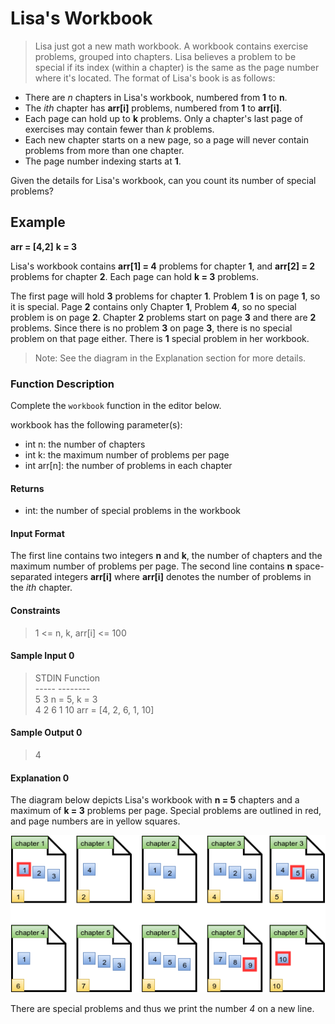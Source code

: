 # Lisa's Workbook

> Lisa just got a new math workbook. A workbook contains exercise problems, grouped into chapters. Lisa believes a problem to be special if its index (within a chapter) is the same as the page number where it's located. The format of Lisa's book is as follows:

- There are *n* chapters in Lisa's workbook, numbered from **1** to **n**.
- The *ith* chapter has **arr[i]**  problems, numbered from **1** to **arr[i]**.
- Each page can hold up to **k** problems. Only a chapter's last page of 
  exercises may contain fewer than *k* problems.
- Each new chapter starts on a new page, so a page will never contain problems from more than one chapter.
- The page number indexing starts at **1**.

Given the details for Lisa's workbook, can you count its number of special problems?


## **Example**

**arr = [4,2]**
**k = 3**

Lisa's workbook contains **arr[1] = 4**  problems for chapter **1**, and **arr[2] = 2** problems for chapter **2**. Each page can hold **k = 3** problems.

The first page will hold **3** problems for chapter **1**. Problem **1** is on page **1**, so it is special. Page **2** contains only Chapter **1**, Problem **4**, so no special problem is on page **2**. Chapter **2** problems start on page **3** and there are **2** problems. Since there is no problem **3** on page **3**, there is no special problem on that page either. There is **1** special problem in her workbook.

> Note: See the diagram in the Explanation section for more details.

### **Function Description**

Complete the `workbook` function in the editor below.

workbook has the following parameter(s):

- int n: the number of chapters
- int k: the maximum number of problems per page
- int arr[n]: the number of problems in each chapter


#### **Returns**
- int: the number of special problems in the workbook


#### **Input Format**
The first line contains two integers **n** and **k**, the number of chapters and the maximum number of problems per page.
The second line contains **n** space-separated integers **arr[i]** where **arr[i]** denotes the number of problems in the *ith* chapter.

#### **Constraints**

> 1 <= n, k, arr[i] <= 100

#### **Sample Input 0**

> STDIN       Function<br>-----       --------<br>5 3         n = 5, k = 3<br>4 2 6 1 10  arr = [4, 2, 6, 1, 10]

#### **Sample Output 0**

> 4

#### **Explanation 0**

The diagram below depicts Lisa's workbook with **n = 5** chapters and a maximum of **k = 3** problems per page. Special problems are outlined in red, and page numbers are in yellow squares.

![Lisa's WorkBook](./workbook.png)

There are  special problems and thus we print the number *4* on a new line.
